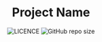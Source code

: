 <div
  align="center"
>

# Project Name

![LICENCE](https://img.shields.io/github/license/InkoHX/project-name?label=LICENCE&style=flat-square)
![GitHub repo size](https://img.shields.io/github/repo-size/InkoHX/project-name)

</div>
